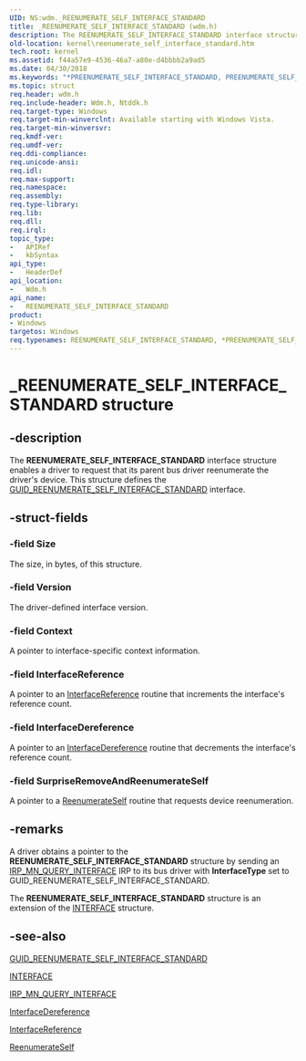 ```yaml
---
UID: NS:wdm._REENUMERATE_SELF_INTERFACE_STANDARD
title: _REENUMERATE_SELF_INTERFACE_STANDARD (wdm.h)
description: The REENUMERATE_SELF_INTERFACE_STANDARD interface structure enables a driver to request that its parent bus driver reenumerate the driver's device. This structure defines the GUID_REENUMERATE_SELF_INTERFACE_STANDARD interface.
old-location: kernel\reenumerate_self_interface_standard.htm
tech.root: kernel
ms.assetid: f44a57e9-4536-46a7-a80e-d4bbbb2a9ad5
ms.date: 04/30/2018
ms.keywords: "*PREENUMERATE_SELF_INTERFACE_STANDARD, PREENUMERATE_SELF_INTERFACE_STANDARD, PREENUMERATE_SELF_INTERFACE_STANDARD structure pointer [Kernel-Mode Driver Architecture], REENUMERATE_SELF_INTERFACE_STANDARD, REENUMERATE_SELF_INTERFACE_STANDARD structure [Kernel-Mode Driver Architecture], _REENUMERATE_SELF_INTERFACE_STANDARD, drvr_interface_6e913216-4d26-4c59-b040-854f5aac2a9a.xml, kernel.reenumerate_self_interface_standard, wdm/PREENUMERATE_SELF_INTERFACE_STANDARD, wdm/REENUMERATE_SELF_INTERFACE_STANDARD"
ms.topic: struct
req.header: wdm.h
req.include-header: Wdm.h, Ntddk.h
req.target-type: Windows
req.target-min-winverclnt: Available starting with Windows Vista.
req.target-min-winversvr: 
req.kmdf-ver: 
req.umdf-ver: 
req.ddi-compliance: 
req.unicode-ansi: 
req.idl: 
req.max-support: 
req.namespace: 
req.assembly: 
req.type-library: 
req.lib: 
req.dll: 
req.irql: 
topic_type:
-	APIRef
-	kbSyntax
api_type:
-	HeaderDef
api_location:
-	Wdm.h
api_name:
-	REENUMERATE_SELF_INTERFACE_STANDARD
product:
- Windows
targetos: Windows
req.typenames: REENUMERATE_SELF_INTERFACE_STANDARD, *PREENUMERATE_SELF_INTERFACE_STANDARD
---
```


# _REENUMERATE_SELF_INTERFACE_STANDARD structure


## -description


The <b>REENUMERATE_SELF_INTERFACE_STANDARD</b> interface structure enables a driver to request that its parent bus driver reenumerate the driver's device. This structure  defines the <a href="https://msdn.microsoft.com/library/windows/hardware/ff546570">GUID_REENUMERATE_SELF_INTERFACE_STANDARD</a> interface.


## -struct-fields




### -field Size

The size, in bytes, of this structure.


### -field Version

The driver-defined interface version.


### -field Context

A pointer to interface-specific context information.


### -field InterfaceReference

A pointer to an <a href="https://msdn.microsoft.com/library/windows/hardware/ff547833">InterfaceReference</a> routine that increments the interface's reference count.


### -field InterfaceDereference

A pointer to an <a href="https://msdn.microsoft.com/library/windows/hardware/ff547829">InterfaceDereference</a> routine that decrements the interface's reference count.


### -field SurpriseRemoveAndReenumerateSelf

A pointer to a <a href="https://msdn.microsoft.com/library/windows/hardware/ff560837">ReenumerateSelf</a> routine that requests device reenumeration.


## -remarks



A driver obtains a pointer to the <b>REENUMERATE_SELF_INTERFACE_STANDARD</b> structure by sending an <a href="https://msdn.microsoft.com/library/windows/hardware/ff551687">IRP_MN_QUERY_INTERFACE</a> IRP to its bus driver with <b>InterfaceType</b> set to GUID_REENUMERATE_SELF_INTERFACE_STANDARD.

The <b>REENUMERATE_SELF_INTERFACE_STANDARD</b> structure is an extension of the <a href="https://msdn.microsoft.com/library/windows/hardware/dn895657">INTERFACE</a> structure.




## -see-also




<a href="https://msdn.microsoft.com/library/windows/hardware/ff546570">GUID_REENUMERATE_SELF_INTERFACE_STANDARD</a>



<a href="https://msdn.microsoft.com/library/windows/hardware/dn895657">INTERFACE</a>



<a href="https://msdn.microsoft.com/library/windows/hardware/ff551687">IRP_MN_QUERY_INTERFACE</a>



<a href="https://msdn.microsoft.com/library/windows/hardware/ff547829">InterfaceDereference</a>



<a href="https://msdn.microsoft.com/library/windows/hardware/ff547833">InterfaceReference</a>



<a href="https://msdn.microsoft.com/library/windows/hardware/ff560837">ReenumerateSelf</a>
 

 


